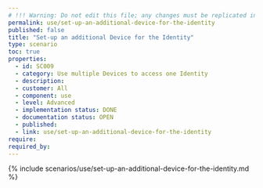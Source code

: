 ```yaml
---
# !!! Warning: Do not edit this file; any changes must be replicated in Excel !!! 
permalink: use/set-up-an-additional-device-for-the-identity
published: false
title: "Set-up an additional Device for the Identity"
type: scenario
toc: true
properties:
  - id: SC009
  - category: Use multiple Devices to access one Identity
  - description:
  - customer: All
  - component: use
  - level: Advanced
  - implementation status: DONE
  - documentation status: OPEN
  - published:
  - link: use/set-up-an-additional-device-for-the-identity
require:
required_by:
---
```


{% include scenarios/use/set-up-an-additional-device-for-the-identity.md %}
